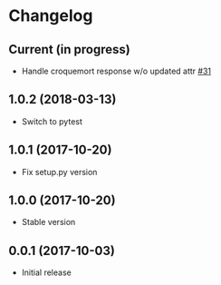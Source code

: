# Changelog

## Current (in progress)

- Handle croquemort response w/o updated attr [#31](https://github.com/opendatateam/udata-croquemort/pull/31)

## 1.0.2 (2018-03-13)

- Switch to pytest

## 1.0.1 (2017-10-20)

- Fix setup.py version

## 1.0.0 (2017-10-20)

- Stable version

## 0.0.1 (2017-10-03)

- Initial release
